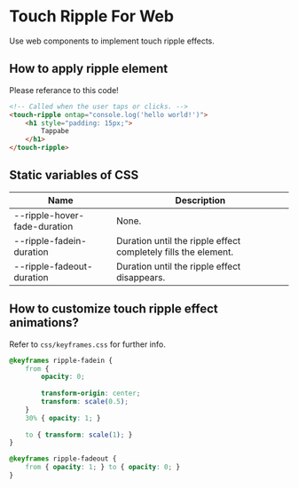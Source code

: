 # Touch Ripple For Web
Use web components to implement touch ripple effects.

## How to apply ripple element
Please referance to this code!
```html
<!-- Called when the user taps or clicks. -->
<touch-ripple ontap="console.log('hello world!')">
    <h1 style="padding: 15px;">
        Tappabe
    </h1>
</touch-ripple>
```

## Static variables of CSS
| Name | Description
| ------ | ------
| --ripple-hover-fade-duration | None.
| --ripple-fadein-duration | Duration until the ripple effect completely fills the element.
| --ripple-fadeout-duration | Duration until the ripple effect disappears.

## How to customize touch ripple effect animations?
Refer to `css/keyframes.css` for further info.
```css
@keyframes ripple-fadein {
    from {
        opacity: 0;
    
        transform-origin: center;
        transform: scale(0.5);
    }
    30% { opacity: 1; }
    
    to { transform: scale(1); }
}

@keyframes ripple-fadeout {
    from { opacity: 1; } to { opacity: 0; }
}
```
